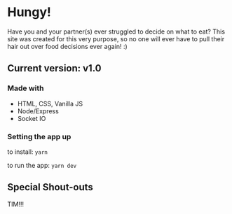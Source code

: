 # Hungy!

Have you and your partner(s) ever struggled to decide on what to eat?
This site was created for this very purpose, so no one will ever have to pull their hair out over food decisions ever again! :)

## Current version: v1.0



### Made with

- HTML, CSS, Vanilla JS
- Node/Express
- Socket IO

### Setting the app up

to install: `yarn`

to run the app: `yarn dev`

## Special Shout-outs

TIM!!!

